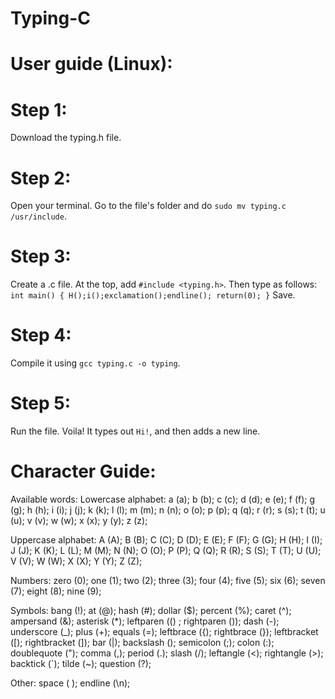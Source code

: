 # Typing-C

# User guide (Linux):
# Step 1:
Download the typing.h file.

# Step 2:
Open your terminal. Go to the file's folder and do `sudo mv typing.c /usr/include`.

# Step 3:
Create a .c file. At the top, add `#include <typing.h>`.
Then type as follows:
`int main()
{
  H();i();exclamation();endline();
  return(0);
}`
Save.

# Step 4:
Compile it using `gcc typing.c -o typing`.

# Step 5:
Run the file. Voila! It types out `Hi!`, and then adds a new line.

# Character Guide:

Available words:
Lowercase alphabet:
a (a); b (b); c (c); d (d); e (e);
f (f); g (g); h (h); i (i); j (j);
k (k); l (l); m (m); n (n); o (o);
p (p); q (q); r (r); s (s); t (t);
u (u); v (v); w (w); x (x); y (y);
z (z);

Uppercase alphabet:
A (A); B (B); C (C); D (D); E (E);
F (F); G (G); H (H); I (I); J (J);
K (K); L (L); M (M); N (N); O (O);
P (P); Q (Q); R (R); S (S); T (T);
U (U); V (V); W (W); X (X); Y (Y);
Z (Z);

Numbers:
zero (0); one (1); two (2);
three (3); four (4); five (5);
six (6); seven (7);  eight (8);
nine (9);

Symbols:
bang (!); at (@); hash (#);
dollar ($); percent (%); caret (^);
ampersand (&); asterisk (*);
leftparen (() ; rightparen ());
dash (-); underscore (_);
plus (+); equals (=);
leftbrace ({); rightbrace (});
leftbracket ([); rightbracket (]);
bar (|); backslash (\);
semicolon (;); colon (:);
doublequote ("); comma (,);
period (.); slash (/);
leftangle (<); rightangle (>);
backtick (`); tilde (~);
question (?);

Other:
space ( ); endline (\n);